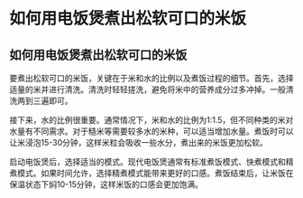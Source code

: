 # 如何用电饭煲煮出松软可口的米饭

## 如何用电饭煲煮出松软可口的米饭

要煮出松软可口的米饭，关键在于米和水的比例以及煮饭过程的细节。首先，选择适量的米并进行清洗。清洗时轻轻搓洗，避免将米中的营养成分过多冲掉。一般清洗两到三遍即可。

接下来，水的比例很重要。通常情况下，米和水的比例为1:1.5，但不同种类的米对水量有不同需求。对于糙米等需要较多水的米种，可以适当增加水量。煮饭时可以让米浸泡15-30分钟，这样米粒会吸收一些水分，煮出来的米饭更加松软。

启动电饭煲后，选择适当的模式。现代电饭煲通常有标准煮饭模式、快煮模式和精煮模式。如果时间允许，选择精煮模式能带来更好的口感。煮饭结束后，让米饭在保温状态下焖10-15分钟，这样米饭的口感会更加饱满。